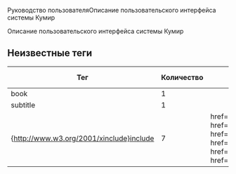 Руководство пользователяОписание пользовательского интерфейса системы Кумир

Описание пользовательского интерфейса системы Кумир


## Неизвестные теги

| Тег | Количество | Атрибуты | Родительские теги |
|-----|------------|----------|-------------------|
| book | 1 |  | None |
| subtitle | 1 |  | book |
| {http://www.w3.org/2001/xinclude}include | 7 | href='cources/cources.xml', href='editor/editor.xml', href='intro/classic.xml', href='mainwindow/without-tabs.xml', href='run/run.xml', href='secondarywindows/secondarywindows.xml', href='session/session.xml' | book |